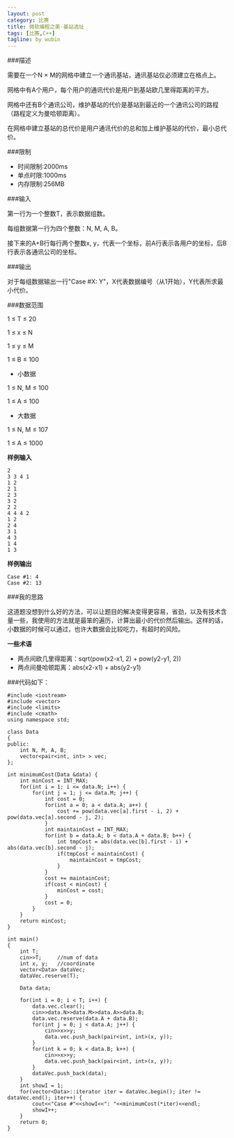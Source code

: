 ```yaml
---
layout: post
category: 比赛
title: 微软编程之美-基站选址
tags: [比赛,C++]
tagline: by wubin
---
```


###描述

需要在一个N × M的网格中建立一个通讯基站，通讯基站仅必须建立在格点上。

网格中有A个用户，每个用户的通讯代价是用户到基站欧几里得距离的平方。

网格中还有B个通讯公司，维护基站的代价是基站到最近的一个通讯公司的路程（路程定义为曼哈顿距离）。

在网格中建立基站的总代价是用户通讯代价的总和加上维护基站的代价，最小总代价。

<!--more-->

###限制

* 时间限制:2000ms
* 单点时限:1000ms
* 内存限制:256MB

###输入

第一行为一个整数T，表示数据组数。

每组数据第一行为四个整数：N, M, A, B。

接下来的A+B行每行两个整数x, y，代表一个坐标，前A行表示各用户的坐标，后B行表示各通讯公司的坐标。

###输出

对于每组数据输出一行"Case #X: Y"，X代表数据编号（从1开始），Y代表所求最小代价。

###数据范围

1 ≤ T ≤ 20

1 ≤ x ≤ N

1 ≤ y ≤ M

1 ≤ B ≤ 100

* 小数据

1 ≤ N, M ≤ 100

1 ≤ A ≤ 100

* 大数据

1 ≤ N, M ≤ 107

1 ≤ A ≤ 1000

**样例输入**

	2
	3 3 4 1
	1 2
	2 1
	2 3
	3 2
	2 2
	4 4 4 2
	1 2
	2 4
	3 1
	4 3
	1 4
	1 3

**样例输出**

	Case #1: 4
	Case #2: 13

###我的思路

这道题没想到什么好的方法，可以让题目的解决变得更容易，省劲，以及有技术含量一些，我使用的方法就是最笨的遍历，计算出最小的代价然后输出。这样的话，小数据的时候可以通过，也许大数据会比较吃力，有超时的风险。

**一些术语**

* 两点间欧几里得距离：sqrt(pow(x2-x1, 2) + pow(y2-y1, 2))
* 两点间曼哈顿距离：abs(x2-x1) + abs(y2-y1)

###代码如下：

	#include <iostream>
	#include <vector>
	#include <limits>
	#include <cmath>
	using namespace std;

	class Data
	{
	public:
	    int N, M, A, B;
	    vector<pair<int, int> > vec;
	};

	int minimumCost(Data &data) {
	    int minCost = INT_MAX;
	    for(int i = 1; i <= data.N; i++) {
	        for(int j = 1; j <= data.M; j++) {
				int cost = 0;
	            for(int a = 0; a < data.A; a++) {
	                cost += pow(data.vec[a].first - i, 2) + pow(data.vec[a].second - j, 2);
	            }
				int maintainCost = INT_MAX;
	            for(int b = data.A; b < data.A + data.B; b++) {
					int tmpCost = abs(data.vec[b].first - i) + abs(data.vec[b].second - j);
	                if(tmpCost < maintainCost) {
						maintainCost = tmpCost;
					}
	            }
				cost += maintainCost;
	            if(cost < minCost) {
	                minCost = cost;
	            }
				cost = 0;
	        }
	    }
	    return minCost;
	}

	int main()
	{
	    int T;
	    cin>>T;     //num of data
	    int x, y;   //coordinate
	    vector<Data> dataVec;
	    dataVec.reserve(T);
	    
	    Data data;
	    
	    for(int i = 0; i < T; i++) {
	        data.vec.clear();
	        cin>>data.N>>data.M>>data.A>>data.B;
	        data.vec.reserve(data.A + data.B);
	        for(int j = 0; j < data.A; j++) {
	            cin>>x>>y;
	            data.vec.push_back(pair<int, int>(x, y));
	        }
	        for(int k = 0; k < data.B; k++) {
	            cin>>x>>y;
	            data.vec.push_back(pair<int, int>(x, y));
	        }
	        dataVec.push_back(data);
	    }
	    int showI = 1;
	    for(vector<Data>::iterator iter = dataVec.begin(); iter != dataVec.end(); iter++) {
	        cout<<"Case #"<<showI<<": "<<minimumCost(*iter)<<endl;
	        showI++;
	    }
	    return 0;
	}

